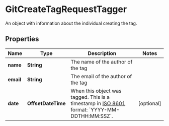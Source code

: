 

# GitCreateTagRequestTagger

An object with information about the individual creating the tag.

## Properties

| Name | Type | Description | Notes |
|------------ | ------------- | ------------- | -------------|
|**name** | **String** | The name of the author of the tag |  |
|**email** | **String** | The email of the author of the tag |  |
|**date** | **OffsetDateTime** | When this object was tagged. This is a timestamp in [ISO 8601](https://en.wikipedia.org/wiki/ISO_8601) format: &#x60;YYYY-MM-DDTHH:MM:SSZ&#x60;. |  [optional] |



